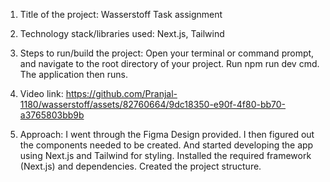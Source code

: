  1. Title of the project: Wasserstoff Task assignment

 2. Technology stack/libraries used: Next.js, Tailwind

 3. Steps to run/build the project: Open your terminal or command prompt, and navigate to the root directory of your project. Run npm run dev cmd. The application then runs.

 4. Video link: https://github.com/Pranjal-1180/wasserstoff/assets/82760664/9dc18350-e90f-4f80-bb70-a3765803bb9b

 5. Approach: I went through the Figma Design provided. I then figured out the components needed to be created. And started developing the app using Next.js and Tailwind for 
           styling. Installed the required framework (Next.js) and dependencies. Created the project structure.  







